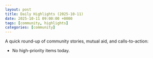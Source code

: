 ```yaml
---
layout: post
title: Daily Highlights (2025-10-11)
date: 2025-10-11 09:00:00 +0000
tags: [community, highlights]
categories: [community]
---
```


A quick round-up of community stories, mutual aid, and calls-to-action:

- No high-priority items today.
